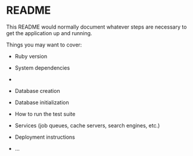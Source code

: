 # README

This README would normally document whatever steps are necessary to get the
application up and running.

Things you may want to cover:

* Ruby version

* System dependencies

* 
* Database creation

* Database initialization

* How to run the test suite

* Services (job queues, cache servers, search engines, etc.)

* Deployment instructions

* ...
